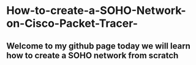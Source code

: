 # How-to-create-a-SOHO-Network-on-Cisco-Packet-Tracer-
## Welcome to my github page today we will learn how to create a SOHO network from scratch

